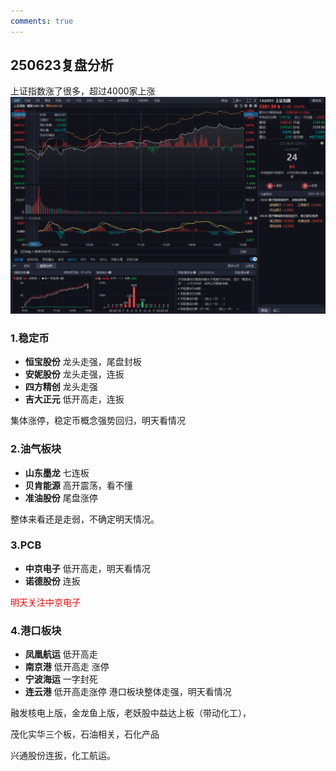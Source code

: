 ```yaml
---
comments: true
---
```

## 250623复盘分析

上证指数涨了很多，超过4000家上涨
![分时图](/assets/figures/daily/2025/06/06-23/1.png)

### 1.稳定币

- **恒宝股份** 龙头走强，尾盘封板
- **安妮股份** 龙头走强，连扳
- **四方精创** 龙头走强
- **吉大正元** 低开高走，连扳

集体涨停，稳定币概念强势回归，明天看情况


### 2.油气板块

- **山东墨龙** 七连板
- **贝肯能源** 高开震荡，看不懂
- **准油股份** 尾盘涨停

整体来看还是走弱，不确定明天情况。

### 3.PCB

- **中京电子** 低开高走，明天看情况
- **诺德股份** 连扳

<span style="color:red">明天关注中京电子</span>


### 4.港口板块

- **凤凰航运** 低开高走
- **南京港** 低开高走 涨停
- **宁波海运** 一字封死
- **连云港** 低开高走涨停
港口板块整体走强，明天看情况




融发核电上版，金龙鱼上版，老妖股中益达上板（带动化工），

茂化实华三个板，石油相关，石化产品


兴通股份连扳，化工航运。





